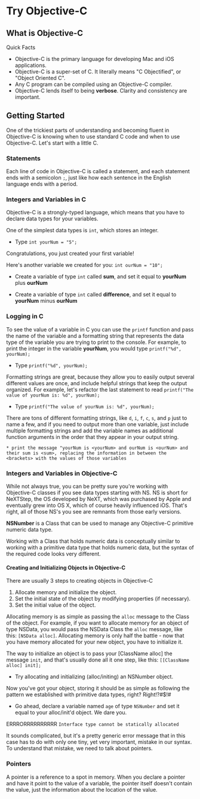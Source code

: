 # Try Objective-C

## What is Objective-C

Quick Facts

* Objective-C is the primary language for developing Mac and iOS applications.
* Objective-C is a super-set of C. It literally means "C Objectified", or "Object Oriented C".
* Any C program can be compiled using an Objective-C compiler.
* Objective-C lends itself to being **verbose**. Clarity and consistency are important.

## Getting Started

One of the trickiest parts of understanding and becoming fluent in Objective-C is knowing when to use standard C code and when to use Objective-C.  Let's start with a little C.

### Statements

Each line of code in Objective-C is called a statement, and each statement ends with  a semicolon `;`, just like how each sentence in the English language ends with a period.

### Integers and Variables in C

Objective-C is a strongly-typed language, which means that you have to declare data types for your variables.

One of the simplest data types is `int`, which stores an integer.

* Type `int yourNum = "5";`

Congratulations, you just created your first variable!

Here's another variable we created for you: `int ourNum = "10";`

* Create a variable of type `int` called **sum**, and set it equal to **yourNum** plus **ourNum**

* Create a variable of type `int` called **difference**, and set it equal to **yourNum** minus **ourNum**

### Logging in C

To see the value of a variable in C you can use the `printf` function and pass the name of the variable and a formatting string that represents the data type of the variable you are trying to print to the console.  For example, to print the integer in the variable **yourNum**, you would type `printf("%d", yourNum);`

* Type `printf("%d", yourNum);`

Formatting strings are great, because they allow you to easily output several different values are once, and include helpful strings that keep the output organized.  For example, let's refactor the last statement to read `printf("The value of yourNum is: %d", yourNum);`

* Type `printf("The value of yourNum is: %d", yourNum);`

There are tons of different formatting strings, like `d`, `i`, `f`, `c`, `s`, and `p` just to name a few, and if you need to output more than one variable, just include multiple formatting strings and add the variable names as additional function arguments in the order that they appear in your output string.

	* print the message "yourNum is <yourNum> and ourNum is <ourNum> and their sum is <sum>, replacing the information in between the <brackets> with the values of those variables

### Integers and Variables in Objective-C

While not always true, you can be pretty sure you're working with Objective-C classes if you see data types starting with NS.  NS is short for NeXTStep, the OS developed by NeXT, which was purchased by Apple and eventually grew into OS X, which of course heavily influenced iOS. That's right, all of those NS's you see are remnants from those early versions.

**NSNumber** is a Class that can be used to manage any Objective-C primitive numeric data type.

Working with a Class that holds numeric data is conceptually similar to working with a primitive data type that holds numeric data, but the syntax of the required code looks very different.


#### Creating and Initializing Objects in Objective-C

There are usually 3 steps to creating objects in Objective-C

1. Allocate memory and initialize the object.
2. Set the initial state of the object by modifying properties (if necessary).
3. Set the initial value of the object.

Allocating memory is as simple as passing the `alloc` message to the Class of the object.  For example, if you want to allocate memory for an object of type NSData, you would pass the NSData Class the `alloc` message, like this: `[NSData alloc]`. Allocating memory is only half the battle - now that you have memory allocated for your new object, you have to initialize it.

The way to initialize an object is to pass your [ClassName alloc] the message `init`, and that's usually done all it one step, like this: `[[ClassName  alloc] init];`

* Try allocating and initializing (alloc/initing) an NSNumber object.

Now you've got your object, storing it should be as simple as following the pattern we established with primitive data types, right?  Right!?#$!#

* Go ahead, declare a variable named `age` of type `NSNumber` and set it equal to your alloc/init'd object.  We dare you.

ERRRORRRRRRRRRR `Interface type cannot be statically allocated`

It sounds complicated, but it's a pretty generic error message that in this case has to do with only one tiny, yet very important, mistake in our syntax.  To understand that mistake, we need to talk about pointers.

### Pointers

A pointer is a reference to a spot in memory.  When you declare a pointer and have it point to the value of a variable, the pointer itself doesn't contain the value, just the information about the location of the value.

